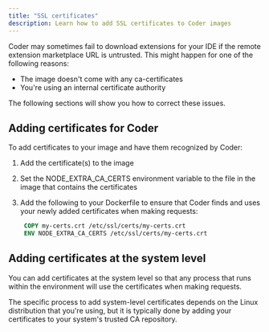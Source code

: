 ```yaml
---
title: "SSL certificates"
description: Learn how to add SSL certificates to Coder images
---
```


Coder may sometimes fail to download extensions for your IDE if the remote
extension marketplace URL is untrusted. This might happen for one of the
following reasons:

- The image doesn't come with any ca-certificates
- You're using an internal certificate authority

The following sections will show you how to correct these issues.

## Adding certificates for Coder

To add certificates to your image and have them recognized by Coder:

1. Add the certificate(s) to the image
1. Set the NODE_EXTRA_CA_CERTS environment variable to the file in the image
   that contains the certificates
1. Add the following to your Dockerfile to ensure that Coder finds and uses your
   newly added certificates when making requests:

   ```Dockerfile
    COPY my-certs.crt /etc/ssl/certs/my-certs.crt
    ENV NODE_EXTRA_CA_CERTS /etc/ssl/certs/my-certs.crt
   ```

## Adding certificates at the system level

You can add certificates at the system level so that any process that runs
within the environment will use the certificates when making requests.

The specific process to add system-level certificates depends on the Linux
distribution that you're using, but it is typically done by adding your
certificates to your system's trusted CA repository.
